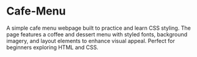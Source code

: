 # Cafe-Menu
A simple cafe menu webpage built to practice and learn CSS styling. The page features a coffee and dessert menu with styled fonts, background imagery, and layout elements to enhance visual appeal. Perfect for beginners exploring HTML and CSS.
